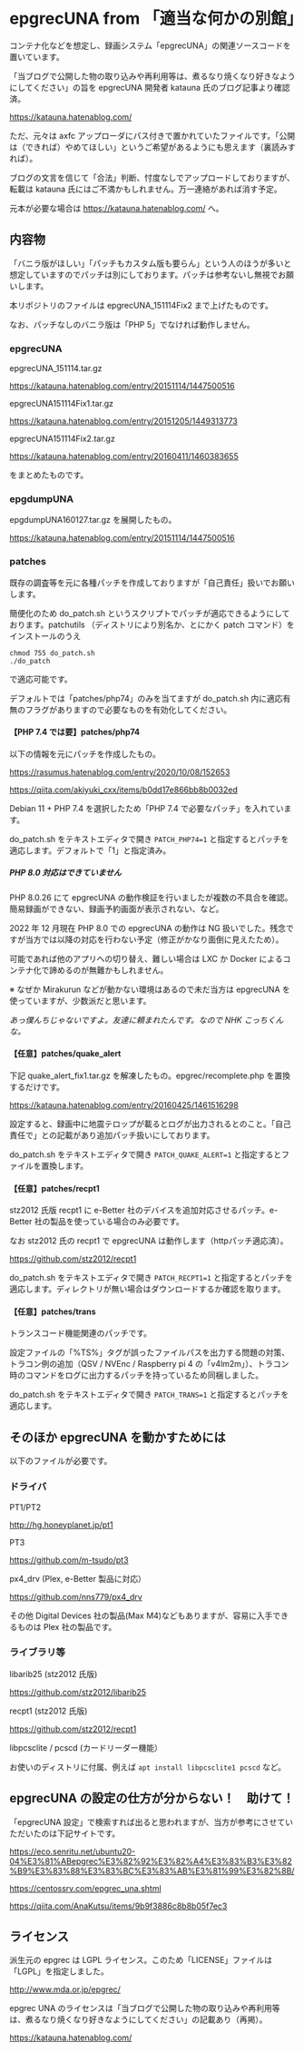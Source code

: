 # epgrecUNA from 「適当な何かの別館」

コンテナ化などを想定し、録画システム「epgrecUNA」の関連ソースコードを置いています。

「当ブログで公開した物の取り込みや再利用等は、煮るなり焼くなり好きなようにしてください」の旨を epgrecUNA 開発者 katauna 氏のブログ記事より確認済。

https://katauna.hatenablog.com/

ただ、元々は axfc アップローダにパス付きで置かれていたファイルです。「公開は（できれば）やめてほしい」というご希望があるようにも思えます（裏読みすれば）。

ブログの文言を信じて「合法」判断、忖度なしでアップロードしておりますが、転載は katauna 氏にはご不満かもしれません。万一連絡があれば消す予定。

元本が必要な場合は https://katauna.hatenablog.com/ へ。

## 内容物

「バニラ版がほしい」「パッチもカスタム版も要らん」という人のほうが多いと想定していますのでパッチは別にしております。パッチは参考ないし無視でお願いします。

本リポジトリのファイルは epgrecUNA_151114Fix2 まで上げたものです。

なお、パッチなしのバニラ版は「PHP 5」でなければ動作しません。

### epgrecUNA

epgrecUNA_151114.tar.gz

https://katauna.hatenablog.com/entry/20151114/1447500516

epgrecUNA151114Fix1.tar.gz

https://katauna.hatenablog.com/entry/20151205/1449313773

epgrecUNA151114Fix2.tar.gz

https://katauna.hatenablog.com/entry/20160411/1460383655

をまとめたものです。

### epgdumpUNA

epgdumpUNA160127.tar.gz を展開したもの。

https://katauna.hatenablog.com/entry/20151114/1447500516

### patches

既存の調査等を元に各種パッチを作成しておりますが「自己責任」扱いでお願いします。

簡便化のため do_patch.sh というスクリプトでパッチが適応できるようにしております。patchutils （ディストリにより別名か、とにかく patch コマンド）をインストールのうえ

```
chmod 755 do_patch.sh
./do_patch
```

で適応可能です。

デフォルトでは「patches/php74」のみを当てますが do_patch.sh 内に適応有無のフラグがありますので必要なものを有効化してください。

#### 【PHP 7.4 では要】patches/php74

以下の情報を元にパッチを作成したもの。

https://rasumus.hatenablog.com/entry/2020/10/08/152653

https://qiita.com/akiyuki_cxx/items/b0dd17e866bb8b0032ed

Debian 11 + PHP 7.4 を選択したため「PHP 7.4 で必要なパッチ」を入れています。

do_patch.sh をテキストエディタで開き `PATCH_PHP74=1` と指定するとパッチを適応します。デフォルトで「1」と指定済み。

##### PHP 8.0 対応はできていません

PHP 8.0.26 にて epgrecUNA の動作検証を行いましたが複数の不具合を確認。簡易録画ができない、録画予約画面が表示されない、など。

2022 年 12 月現在 PHP 8.0 での epgrecUNA の動作は NG 扱いでした。残念ですが当方では以降の対応を行わない予定（修正がかなり面倒に見えたため）。

可能であれば他のアプリへの切り替え、難しい場合は LXC か Docker によるコンテナ化で諦めるのが無難かもしれません。

※ なぜか Mirakurun などが動かない環境はあるので未だ当方は epgrecUNA を使っていますが、少数派だと思います。

*あっ僕んちじゃないですよ。友達に頼まれたんです。なので NHK こっちくんな。*

#### 【任意】patches/quake_alert 

下記 quake_alert_fix1.tar.gz を解凍したもの。epgrec/recomplete.php を置換するだけです。

https://katauna.hatenablog.com/entry/20160425/1461516298

設定すると、録画中に地震テロップが載るとログが出力されるとのこと。「自己責任で」との記載があり追加パッチ扱いにしております。

do_patch.sh をテキストエディタで開き `PATCH_QUAKE_ALERT=1` と指定するとファイルを置換します。

#### 【任意】patches/recpt1

stz2012 氏版 recpt1 に e-Better 社のデバイスを追加対応させるパッチ。e-Better 社の製品を使っている場合のみ必要です。 

なお stz2012 氏の recpt1 で epgrecUNA は動作します（httpパッチ適応済）。

https://github.com/stz2012/recpt1

do_patch.sh をテキストエディタで開き `PATCH_RECPT1=1` と指定するとパッチを適応します。ディレクトリが無い場合はダウンロードするか確認を取ります。

#### 【任意】patches/trans

トランスコード機能関連のパッチです。

設定ファイルの「%TS%」タグが誤ったファイルパスを出力する問題の対策、トラコン例の追加（QSV / NVEnc / Raspberry pi 4 の「v4lm2m」）、トラコン時のコマンドをログに出力するパッチを持っているため同梱しました。

do_patch.sh をテキストエディタで開き `PATCH_TRANS=1` と指定するとパッチを適応します。

## そのほか epgrecUNA を動かすためには

以下のファイルが必要です。

### ドライバ

PT1/PT2

http://hg.honeyplanet.jp/pt1

PT3

https://github.com/m-tsudo/pt3

px4_drv (Plex, e-Better 製品に対応）

https://github.com/nns779/px4_drv

その他 Digital Devices 社の製品(Max M4)などもありますが、容易に入手できるものは Plex 社の製品です。

### ライブラリ等

libarib25 (stz2012 氏版)

https://github.com/stz2012/libarib25

recpt1 (stz2012 氏版)

https://github.com/stz2012/recpt1

libpcsclite / pcscd (カードリーダー機能）

お使いのディストリに付属、例えば `apt install libpcsclite1 pcscd` など。

## epgrecUNA の設定の仕方が分からない！　助けて！

「epgrecUNA 設定」で検索すれば出ると思われますが、当方が参考にさせていただいたのは下記サイトです。

https://eco.senritu.net/ubuntu20-04%E3%81%ABepgrec%E3%82%92%E3%82%A4%E3%83%B3%E3%82%B9%E3%83%88%E3%83%BC%E3%83%AB%E3%81%99%E3%82%8B/

https://centossrv.com/epgrec_una.shtml

https://qiita.com/AnaKutsu/items/9b9f3886c8b8b05f7ec3

## ライセンス

派生元の epgrec は LGPL ライセンス。このため「LICENSE」ファイルは「LGPL」を指定しました。

http://www.mda.or.jp/epgrec/

epgrec UNA のライセンスは「当ブログで公開した物の取り込みや再利用等は、煮るなり焼くなり好きなようにしてください」の記載あり（再掲）。

https://katauna.hatenablog.com/
